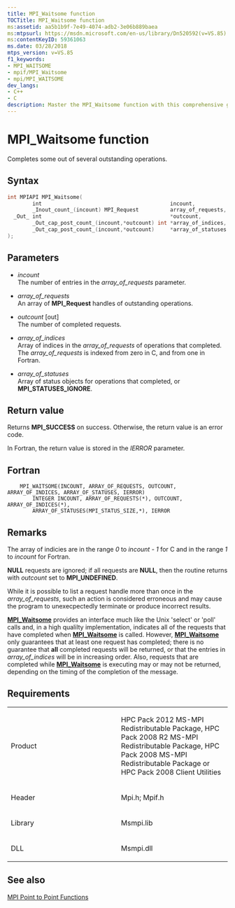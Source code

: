 ```yaml
---
title: MPI_Waitsome function
TOCTitle: MPI_Waitsome function
ms:assetid: aa5b1b9f-7e49-4074-adb2-3e06b889baea
ms:mtpsurl: https://msdn.microsoft.com/en-us/library/Dn520592(v=VS.85)
ms:contentKeyID: 59361063
ms.date: 03/28/2018
mtps_version: v=VS.85
f1_keywords:
- MPI_WAITSOME
- mpif/MPI_Waitsome
- mpi/MPI_WAITSOME
dev_langs:
- C++
- C
description: Master the MPI_Waitsome function with this comprehensive guide. Learn syntax, parameters, return values, and more for successful message-passing operations.
---
```


# MPI\_Waitsome function

Completes some out of several outstanding operations.

## Syntax

``` c++
int MPIAPI MPI_Waitsome(
        int                                         incount,
        _Inout_count_(incount) MPI_Request          array_of_requests,
  _Out_ int                                         *outcount,
        _Out_cap_post_count_(incount,*outcount) int *array_of_indices,
        _Out_cap_post_count_(incount,*outcount)     *array_of_statuses
);
```

## Parameters

  - *incount*  
    The number of entries in the *array\_of\_requests* parameter.

  - *array\_of\_requests*  
    An array of **MPI\_Request** handles of outstanding operations.

  - *outcount* \[out\]  
    The number of completed requests.

  - *array\_of\_indices*  
    Array of indices in the *array\_of\_requests* of operations that completed. The *array\_of\_requests* is indexed from zero in C, and from one in Fortran.

  - *array\_of\_statuses*  
    Array of status objects for operations that completed, or **MPI\_STATUSES\_IGNORE**.

## Return value

Returns **MPI\_SUCCESS** on success. Otherwise, the return value is an error code.

In Fortran, the return value is stored in the *IERROR* parameter.

## Fortran

``` FORTRAN
    MPI_WAITSOME(INCOUNT, ARRAY_OF_REQUESTS, OUTCOUNT, ARRAY_OF_INDICES, ARRAY_OF_STATUSES, IERROR)
        INTEGER INCOUNT, ARRAY_OF_REQUESTS(*), OUTCOUNT, ARRAY_OF_INDICES(*),
        ARRAY_OF_STATUSES(MPI_STATUS_SIZE,*), IERROR
```

## Remarks

The array of indicies are in the range *0* to *incount - 1* for C and in the range *1* to *incount* for Fortran.

**NULL** requests are ignored; if all requests are **NULL**, then the routine returns with *outcount* set to **MPI\_UNDEFINED**.

While it is possible to list a request handle more than once in the *array\_of\_requests*, such an action is considered erroneous and may cause the program to unexecpectedly terminate or produce incorrect results.

[**MPI\_Waitsome**](mpi-waitsome-function.md) provides an interface much like the Unix 'select' or 'poll' calls and, in a high qualilty implementation, indicates all of the requests that have completed when [**MPI\_Waitsome**](mpi-waitsome-function.md) is called. However, [**MPI\_Waitsome**](mpi-waitsome-function.md) only guarantees that at least one request has completed; there is no guarantee that **all** completed requests will be returned, or that the entries in *array\_of\_indices* will be in increasing order. Also, requests that are completed while [**MPI\_Waitsome**](mpi-waitsome-function.md) is executing may or may not be returned, depending on the timing of the completion of the message.


## Requirements

<table>
<colgroup>
<col style="width: 50%" />
<col style="width: 50%" />
</colgroup>
<tbody>
<tr class="odd">
<td><p>Product</p></td>
<td><p>HPC Pack 2012 MS-MPI Redistributable Package, HPC Pack 2008 R2 MS-MPI Redistributable Package, HPC Pack 2008 MS-MPI Redistributable Package or HPC Pack 2008 Client Utilities</p></td>
</tr>
<tr class="even">
<td><p>Header</p></td>
<td>Mpi.h;
Mpif.h</td>
</tr>
<tr class="odd">
<td><p>Library</p></td>
<td>Msmpi.lib</td>
</tr>
<tr class="even">
<td><p>DLL</p></td>
<td>Msmpi.dll</td>
</tr>
</tbody>
</table>


## See also

[MPI Point to Point Functions](mpi-point-to-point-functions.md)

